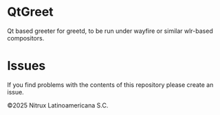 # QtGreet
Qt based greeter for greetd, to be run under wayfire or similar wlr-based compositors.

# Issues
If you find problems with the contents of this repository please create an issue.

©2025 Nitrux Latinoamericana S.C.
